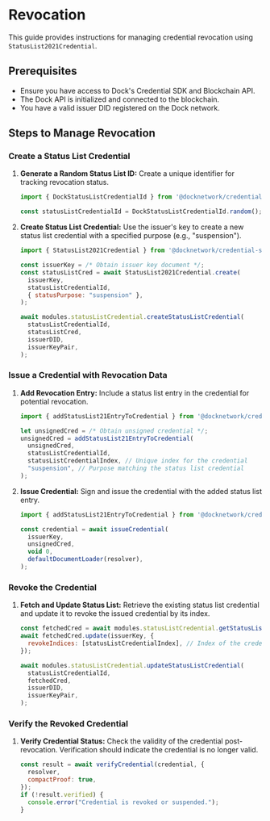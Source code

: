 # Revocation


This guide provides instructions for managing credential revocation using `StatusList2021Credential`.

## Prerequisites

- Ensure you have access to Dock's Credential SDK and Blockchain API.
- The Dock API is initialized and connected to the blockchain.
- You have a valid issuer DID registered on the Dock network.

## Steps to Manage Revocation

### Create a Status List Credential

1. **Generate a Random Status List ID:**
   Create a unique identifier for tracking revocation status.

   ```javascript
   import { DockStatusListCredentialId } from '@docknetwork/credential-sdk/types';

   const statusListCredentialId = DockStatusListCredentialId.random();
   ```

2. **Create Status List Credential:**
   Use the issuer's key to create a new status list credential with a specified purpose (e.g., "suspension").

   ```javascript
   import { StatusList2021Credential } from '@docknetwork/credential-sdk/types';

   const issuerKey = /* Obtain issuer key document */;
   const statusListCred = await StatusList2021Credential.create(
     issuerKey,
     statusListCredentialId,
     { statusPurpose: "suspension" },
   );

   await modules.statusListCredential.createStatusListCredential(
     statusListCredentialId,
     statusListCred,
     issuerDID,
     issuerKeyPair,
   );
   ```

### Issue a Credential with Revocation Data

1. **Add Revocation Entry:**
   Include a status list entry in the credential for potential revocation.

   ```javascript
   import { addStatusList21EntryToCredential } from '@docknetwork/credential-sdk/vc';

   let unsignedCred = /* Obtain unsigned credential */;
   unsignedCred = addStatusList21EntryToCredential(
     unsignedCred,
     statusListCredentialId,
     statusListCredentialIndex, // Unique index for the credential
     "suspension", // Purpose matching the status list credential
   );
   ```

2. **Issue Credential:**
   Sign and issue the credential with the added status list entry.

   ```javascript
   import { addStatusList21EntryToCredential } from '@docknetwork/credential-sdk/vc';

   const credential = await issueCredential(
     issuerKey,
     unsignedCred,
     void 0,
     defaultDocumentLoader(resolver),
   );
   ```

### Revoke the Credential

1. **Fetch and Update Status List:**
   Retrieve the existing status list credential and update it to revoke the issued credential by its index.

   ```javascript
   const fetchedCred = await modules.statusListCredential.getStatusListCredential(statusListCredentialId);
   await fetchedCred.update(issuerKey, {
     revokeIndices: [statusListCredentialIndex], // Index of the credential to revoke
   });

   await modules.statusListCredential.updateStatusListCredential(
     statusListCredentialId,
     fetchedCred,
     issuerDID,
     issuerKeyPair,
   );
   ```

### Verify the Revoked Credential

1. **Verify Credential Status:**
   Check the validity of the credential post-revocation. Verification should indicate the credential is no longer valid.

   ```javascript
   const result = await verifyCredential(credential, {
     resolver,
     compactProof: true,
   });
   if (!result.verified) {
     console.error("Credential is revoked or suspended.");
   }
   ```
